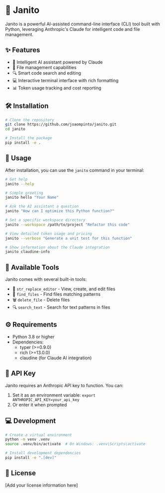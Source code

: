 # 🤖 Janito

Janito is a powerful AI-assisted command-line interface (CLI) tool built with Python, leveraging Anthropic's Claude for intelligent code and file management.

## ✨ Features

- 🧠 Intelligent AI assistant powered by Claude
- 📁 File management capabilities 
- 🔍 Smart code search and editing
- 💻 Interactive terminal interface with rich formatting
- 📊 Token usage tracking and cost reporting

## 🛠️ Installation

```bash
# Clone the repository
git clone https://github.com/joaompinto/janito.git
cd janito

# Install the package
pip install -e .
```

## 🚀 Usage

After installation, you can use the `janito` command in your terminal:

```bash
# Get help
janito --help

# Simple greeting
janito hello "Your Name"

# Ask the AI assistant a question
janito "How can I optimize this Python function?"

# Set a specific workspace directory
janito --workspace /path/to/project "Refactor this code"

# View detailed token usage and pricing
janito --verbose "Generate a unit test for this function"

# Show information about the Claude integration
janito claudine-info
```

## 🔧 Available Tools

Janito comes with several built-in tools:
- 📄 `str_replace_editor` - View, create, and edit files
- 🔎 `find_files` - Find files matching patterns
- 🗑️ `delete_file` - Delete files
- 🔍 `search_text` - Search for text patterns in files

## ⚙️ Requirements

- Python 3.8 or higher
- Dependencies:
  - typer (>=0.9.0)
  - rich (>=13.0.0)
  - claudine (for Claude AI integration)

## 🔑 API Key

Janito requires an Anthropic API key to function. You can:
1. Set it as an environment variable: `export ANTHROPIC_API_KEY=your_api_key`
2. Or enter it when prompted

## 💻 Development

```bash
# Create a virtual environment
python -m venv .venv
source .venv/bin/activate  # On Windows: .venv\Scripts\activate

# Install development dependencies
pip install -e ".[dev]"
```

## 📜 License

[Add your license information here]